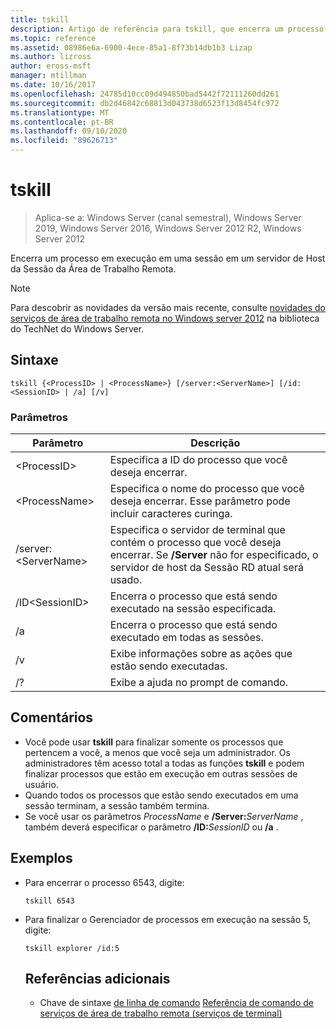 ```yaml
---
title: tskill
description: Artigo de referência para tskill, que encerra um processo em execução em uma sessão em um servidor de Host da Sessão da Área de Trabalho Remota.
ms.topic: reference
ms.assetid: 08986e6a-6900-4ece-85a1-8f73b14db1b3 Lizap
ms.author: lizross
author: eross-msft
manager: mtillman
ms.date: 10/16/2017
ms.openlocfilehash: 24785d10cc09d494850bad5442f72111260dd261
ms.sourcegitcommit: db2d46842c68813d043738d6523f13d8454fc972
ms.translationtype: MT
ms.contentlocale: pt-BR
ms.lasthandoff: 09/10/2020
ms.locfileid: "89626713"
---
```

# <a name="tskill"></a>tskill

> Aplica-se a: Windows Server (canal semestral), Windows Server 2019, Windows Server 2016, Windows Server 2012 R2, Windows Server 2012

Encerra um processo em execução em uma sessão em um servidor de Host da Sessão da Área de Trabalho Remota.


> [!NOTE]
> Para descobrir as novidades da versão mais recente, consulte [novidades do serviços de área de trabalho remota no Windows server 2012](/previous-versions/orphan-topics/ws.11/hh831527(v=ws.11)) na biblioteca do TechNet do Windows Server.

## <a name="syntax"></a>Sintaxe
```
tskill {<ProcessID> | <ProcessName>} [/server:<ServerName>] [/id:<SessionID> | /a] [/v]
```

### <a name="parameters"></a>Parâmetros

|Parâmetro|Descrição|
|-------|--------|
|\<ProcessID>|Especifica a ID do processo que você deseja encerrar.|
|\<ProcessName>|Especifica o nome do processo que você deseja encerrar. Esse parâmetro pode incluir caracteres curinga.|
|/server:\<ServerName>|Especifica o servidor de terminal que contém o processo que você deseja encerrar. Se **/Server** não for especificado, o servidor de host da Sessão RD atual será usado.|
|/ID\<SessionID>|Encerra o processo que está sendo executado na sessão especificada.|
|/a|Encerra o processo que está sendo executado em todas as sessões.|
|/v|Exibe informações sobre as ações que estão sendo executadas.|
|/?|Exibe a ajuda no prompt de comando.|

## <a name="remarks"></a>Comentários
- Você pode usar **tskill** para finalizar somente os processos que pertencem a você, a menos que você seja um administrador. Os administradores têm acesso total a todas as funções **tskill** e podem finalizar processos que estão em execução em outras sessões de usuário.
- Quando todos os processos que estão sendo executados em uma sessão terminam, a sessão também termina.
- Se você usar os parâmetros *ProcessName* e **/Server:**<em>ServerName</em> , também deverá especificar o parâmetro **/ID:**<em>SessionID</em> ou **/a** .

## <a name="examples"></a>Exemplos
- Para encerrar o processo 6543, digite:
  ```
  tskill 6543
  ```
- Para finalizar o Gerenciador de processos em execução na sessão 5, digite:
  ```
  tskill explorer /id:5
  ```
  ## <a name="additional-references"></a>Referências adicionais
  - Chave de sintaxe [de linha de comando](command-line-syntax-key.md) 
   [Referência de comando de serviços de área de trabalho remota (serviços de terminal)](remote-desktop-services-terminal-services-command-reference.md)
